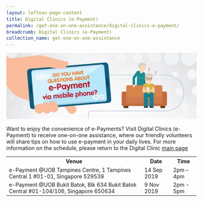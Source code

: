 ```yaml
---
layout: leftnav-page-content
title: Digital Clinics (e-Payment)
permalink: /get-one-on-one-assistance/digital-clinics-e-payment/
breadcrumb: Digital Clinics (e-Payment)
collection_name: get-one-on-one-assistance
---
```

![graphic](/images/get-one-on-one-assistance/digital-clinics-epayment.jpg)

Want to enjoy the convenience of e-Payments? Visit Digital Clinics (e-Payment) to receive one-on-one assistance, where our friendly volunteers will share tips on how to use e-payment in your daily lives. For more information on the schedule, please return to the Digital Clinic [main page](/get-one-on-one-assistance/digital-clinics/)

<table>
  <th><b>Venue</b></th>
  <th><b>Date</b></th>
  <th><b>Time</b></th>
  <tr>  
<td>e-Payment @UOB Tampines Centre,  1 Tampines Central 1 #01-01, Singapore 529539</td>
  <td>14 Sep 2019</td> 
  <td>2pm – 4pm</td></tr>
  <tr>
    <td>e-Payment @UOB Bukit Batok, Blk 634 Bukit Batok Central #01-104/106, Singapore 650634</td>
    <td>9 Nov 2019</td>
    <td>2pm - 5pm</td></tr>
</table>

